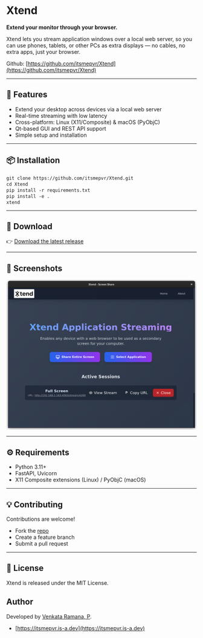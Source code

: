 # Xtend

**Extend your monitor through your browser.**

Xtend lets you stream application windows over a local web server, so you can use phones, tablets, or other PCs as extra displays — no cables, no extra apps, just your browser.

Github: [https://github.com/itsmepvr/Xtend](https://github.com/itsmepvr/Xtend)

---

## 🚀 Features

- Extend your desktop across devices via a local web server
- Real-time streaming with low latency
- Cross-platform: Linux (X11/Composite) & macOS (PyObjC)
- Qt-based GUI and REST API support
- Simple setup and installation

---

## 📦 Installation

```
git clone https://github.com/itsmepvr/Xtend.git
cd Xtend
pip install -r requirements.txt
pip install -e .
xtend
```

---

## 🔗 Download

👉 [Download the latest release](https://github.com/itsmepvr/Xtend/releases/latest)

---

## 📸 Screenshots

![Xtend](./xtend.png)

---

## ⚙️ Requirements

- Python 3.11+
- FastAPI, Uvicorn
- X11 Composite extensions (Linux) / PyObjC (macOS)

---

## 💡 Contributing

Contributions are welcome!

- Fork the [repo](https://github.com/itsmepvr/Xtend) 
- Create a feature branch
- Submit a pull request

---

## 📜 License

Xtend is released under the MIT License.

## Author

Developed by [Venkata Ramana, P](https://itsmepvr.is-a.dev).

- [https://itsmepvr.is-a.dev](https://itsmepvr.is-a.dev)
